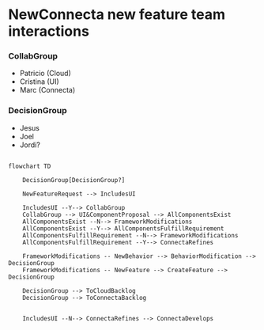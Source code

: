 # NewConnecta new feature team interactions

### CollabGroup

- Patricio (Cloud)
- Cristina (UI)
- Marc (Connecta)

### DecisionGroup

- Jesus
- Joel
- Jordi?

```mermaid

flowchart TD

    DecisionGroup[DecisionGroup?]

    NewFeatureRequest --> IncludesUI

    IncludesUI --Y--> CollabGroup
    CollabGroup --> UI&ComponentProposal --> AllComponentsExist
    AllComponentsExist --N--> FrameworkModifications
    AllComponentsExist --Y--> AllComponentsFulfillRequirement
    AllComponentsFulfillRequirement --N--> FrameworkModifications
    AllComponentsFulfillRequirement --Y--> ConnectaRefines

    FrameworkModifications -- NewBehavior --> BehaviorModification --> DecisionGroup
    FrameworkModifications -- NewFeature --> CreateFeature --> DecisionGroup

    DecisionGroup --> ToCloudBacklog
    DecisionGroup --> ToConnectaBacklog


    IncludesUI --N--> ConnectaRefines --> ConnectaDevelops

```
